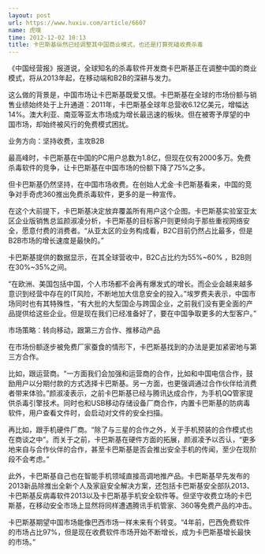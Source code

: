 ```yaml
---
layout: post
url: https://www.huxiu.com/article/6607
name: 虎嗅
time: 2012-12-02 10:13
title: 卡巴斯基纵然已经调整其中国商业模式，也还是打算死磕收费杀毒
---
```

《中国经营报》报道说，全球知名的杀毒软件开发商卡巴斯基正在调整中国的商业模式，将从2013年起，在移动端和B2B的深耕与发力。

这么做的背景是，中国市场让卡巴斯基既爱又恨。卡巴斯基在全球的市场份额与销售业绩始终处于上升通道：2011年，卡巴斯基全球年总营收6.12亿美元，增幅达14%。澳大利亚、南亚等亚太市场成为增长最迅速的板块。但在被寄予厚望的中国市场，却始终被风行的免费模式困扰。

业务方向：坚持收费，主攻B2B

最高峰时，卡巴斯基在中国的PC用户总数为1.8亿，但现在仅有2000多万。免费杀毒软件的竞争，让卡巴斯基在中国市场的份额下降了75%之多。

但卡巴斯基仍然坚持，在中国市场收费。在创始人尤金·卡巴斯基看来，中国的竞争对手奇虎360推出免费杀毒软件，更多的是一种宣传。

在这个大前提下，卡巴斯基决定放弃覆盖所有用户这个企图。卡巴斯基实验室亚太区企业版销售总监颜淑凌分析，卡巴斯基的目标客户则更倾向于那些重视网络安全，愿意付费的消费者。“从亚太区的业务构成看，B2C目前仍然占比最多，但是B2B市场的增长速度是最快的。”

卡巴斯基提供的数据显示，在其全球营收中，B2C占比约为55%~60% ，B2B则在30%~35%之间。

“在欧洲、美国包括中国，个人市场都不会再有爆发式的增长。而企业会越来越多意识到经营中存在的IT风险，不断地加大信息安全的投入。”埃罗费夫表示，中国市场同时也有其特殊性，“有大批的大型国企与跨国企业，之前我们没有更全面的产品提供给这些企业。但是现在我们已经准备好了，要在中国争取更多的大型客户。”

市场策略：转向移动，跟第三方合作、推移动产品

在市场份额逐步被免费厂家蚕食的情形下，卡巴斯基找到的办法是更加紧密地与第三方合作。

比如，跟运营商。“一方面我们会加强和运营商的合作，比如和中国电信合作，鼓励用户以分期付款的方式选择卡巴斯基。另一方面，也更强调通过合作伙伴给消费者带来体验。”颜淑凌表示，之前卡巴斯基已经与腾讯达成合作，为手机QQ管家提供杀毒引擎技术。同时也和USB移动存储设备厂商合作，内置卡巴斯基的防病毒软件，用户查看文件时，会启动对文件的安全扫描。

再比如，跟手机硬件厂商。“除了与三星的合作之外，关于手机预装的合作模式也在商谈之中”。而关于之前，卡巴斯基在硬件方面的拓展，颜淑凌予以否认，“更多地来自与合作伙伴的合作，甚至卡巴斯基是否会推出安全手机的传闻，至少在现阶段不会考虑。”

此外，卡巴斯基自己也在智能手机领域直接高调地推产品。卡巴斯基早先发布的2013新品除推出全新个人及家庭安全解决方案，还包括卡巴斯基安全部队2013、卡巴斯基反病毒软件2013以及卡巴斯基手机安全软件等。但坚守收费立场的卡巴斯基，在移动安全市场上显然将同样遭遇腾讯手机管家、360等免费产品的冲击。

卡巴斯基期望中国市场能像巴西市场一样未来有个转变。“4年前，巴西免费软件的市场占比97%，但是现在收费软件市场开始不断增长，成为卡巴斯基增长最快的市场。”

